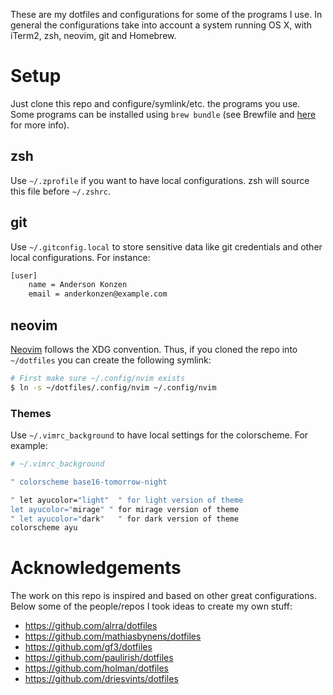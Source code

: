 These are my dotfiles and configurations for some of the programs I use. In general the configurations take into account a system running OS X, with iTerm2, zsh, neovim, git and Homebrew.

# Setup

Just clone this repo and configure/symlink/etc. the programs you use. Some programs can be installed using `brew bundle` (see Brewfile and [here](https://github.com/Homebrew/homebrew-bundle) for more info). 

## zsh

Use `~/.zprofile` if you want to have local configurations. zsh will source this file before `~/.zshrc`.

## git

Use `~/.gitconfig.local` to store sensitive data like git credentials and other local configurations. For instance:

```bash
[user]
    name = Anderson Konzen
    email = anderkonzen@example.com
```

## neovim

[Neovim](https://neovim.io/) follows the XDG convention. Thus, if you cloned the repo into `~/dotfiles` you can create the following symlink:

```bash
# First make sure ~/.config/nvim exists
$ ln -s ~/dotfiles/.config/nvim ~/.config/nvim
```

### Themes

Use `~/.vimrc_background` to have local settings for the colorscheme. For example:

```sh
# ~/.vimrc_background

" colorscheme base16-tomorrow-night

" let ayucolor="light"  " for light version of theme
let ayucolor="mirage" " for mirage version of theme
" let ayucolor="dark"   " for dark version of theme
colorscheme ayu
```

# Acknowledgements

The work on this repo is inspired and based on other great configurations. Below some of the people/repos I took ideas to create my own stuff:

* https://github.com/alrra/dotfiles
* https://github.com/mathiasbynens/dotfiles
* https://github.com/gf3/dotfiles
* https://github.com/paulirish/dotfiles
* https://github.com/holman/dotfiles
* https://github.com/driesvints/dotfiles

